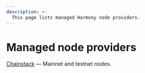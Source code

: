 ```yaml
---
description: >-
  This page lists managed Harmony node providers.
---
```


# Managed node providers

[Chainstack](https://chainstack.com/build-better-with-harmony/) — Mainnet and testnet nodes.
